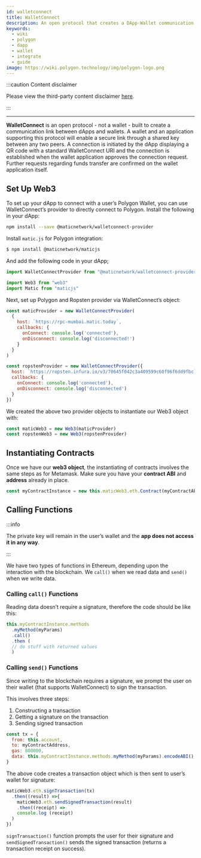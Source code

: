 ```yaml
---
id: walletconnect
title: WalletConnect
description: An open protocol that creates a DApp-Wallet communication.
keywords:
  - wiki
  - polygon
  - dapp
  - wallet
  - integrate
  - guide
image: https://wiki.polygon.technology/img/polygon-logo.png
---
```


:::caution Content disclaimer

Please view the third-party content disclaimer [<ins>here</ins>](https://github.com/maticnetwork/matic-docs/blob/master/CONTENT_DISCLAIMER.md).

:::

---

**WalletConnect** is an open protocol - not a wallet - built to create a communication link between dApps and wallets. A wallet and an application supporting this protocol will enable a secure link through a shared key between any two peers. A connection is initiated by the dApp displaying a QR code with a standard WalletConnect URI and the connection is established when the wallet application approves the connection request. Further requests regarding funds transfer are confirmed on the wallet application itself.

## Set Up Web3

To set up your dApp to connect with a user’s Polygon Wallet, you can use WalletConnect’s provider to directly connect to Polygon. Install the following in your dApp:

```bash
npm install --save @maticnetwork/walletconnect-provider
```

Install `matic.js` for Polygon integration:

```bash
$ npm install @maticnetwork/maticjs
```

And add the following code in your dApp;

```js
import WalletConnectProvider from "@maticnetwork/walletconnect-provider"

import Web3 from "web3"
import Matic from "maticjs"
```

Next, set up Polygon and Ropsten provider via WalletConnect’s object:

```javascript
const maticProvider = new WalletConnectProvider(
  {
    host: `https://rpc-mumbai.matic.today`,
    callbacks: {
      onConnect: console.log('connected'),
      onDisconnect: console.log('disconnected!')
    }
  }
)

const ropstenProvider = new WalletConnectProvider({
  host: `https://ropsten.infura.io/v3/70645f042c3a409599c60f96f6dd9fbc`,
  callbacks: {
    onConnect: console.log('connected'),
    onDisconnect: console.log('disconnected')
  }
})
```

We created the above two provider objects to instantiate our Web3 object with:

```js
const maticWeb3 = new Web3(maticProvider)
const ropstenWeb3 = new Web3(ropstenProvider)
```

## Instantiating Contracts

Once we have our **web3 object**, the instantiating of contracts involves the same steps as for Metamask. Make sure you have your **contract ABI** and **address** already in place.

```js
const myContractInstance = new this.maticWeb3.eth.Contract(myContractAbi, myContractAddress)
```

## Calling Functions

:::info

The private key will remain in the user’s wallet and the **app does not access it in any way**.

:::

We have two types of functions in Ethereum, depending upon the interaction with the blockchain. We `call()` when we read data and `send()` when we write data.

### Calling `call()` Functions

Reading data doesn’t require a signature, therefore the code should be like this:

```js
this.myContractInstance.methods
  .myMethod(myParams)
  .call()
  .then (
  // do stuff with returned values
  )
```

### Calling `send()` Functions

Since writing to the blockchain requires a signature, we prompt the user on their wallet (that supports WalletConnect) to sign the transaction.

This involves three steps:
1. Constructing a transaction
2. Getting a signature on the transaction
3. Sending signed transaction

```js
const tx = {
  from: this.account,
  to: myContractAddress,
  gas: 800000,
  data: this.myContractInstance.methods.myMethod(myParams).encodeABI(),
}
```

The above code creates a transaction object which is then sent to user’s wallet for signature:


```js
maticWeb3.eth.signTransaction(tx)
  .then((result) =>{
    maticWeb3.eth.sendSignedTransaction(result)
    .then((receipt) =>
    console.log (receipt)
  )
})
```

`signTransaction()` function prompts the user for their signature and `sendSignedTransaction()` sends the signed transaction (returns a transaction receipt on success).
